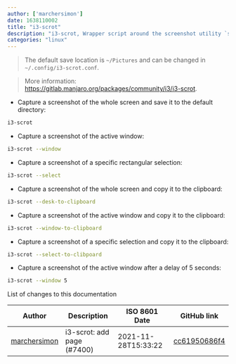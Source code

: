 ```yaml
---
author: ['marchersimon']
date: 1638110002
title: "i3-scrot"
description: "i3-scrot, Wrapper script around the screenshot utility `scrot` for the i3 window manager."
categories: "linux"
---
```

> The default save location is `~/Pictures` and can be changed in `~/.config/i3-scrot.conf`.

> More information: <https://gitlab.manjaro.org/packages/community/i3/i3-scrot>.

- Capture a screenshot of the whole screen and save it to the default directory:

```bash
i3-scrot
```

- Capture a screenshot of the active window:

```bash
i3-scrot --window
```

- Capture a screenshot of a specific rectangular selection:

```bash
i3-scrot --select
```

- Capture a screenshot of the whole screen and copy it to the clipboard:

```bash
i3-scrot --desk-to-clipboard
```

- Capture a screenshot of the active window and copy it to the clipboard:

```bash
i3-scrot --window-to-clipboard
```

- Capture a screenshot of a specific selection and copy it to the clipboard:

```bash
i3-scrot --select-to-clibpoard
```

- Capture a screenshot of the active window after a delay of 5 seconds:

```bash
i3-scrot --window 5
```
List of changes to this documentation


Author | Description | ISO 8601 Date | GitHub link
------|-----|-----|-----
[marchersimon](mailto:50295997+marchersimon@users.noreply.github.com) | i3-scrot: add page (#7400) | 2021-11-28T15:33:22 | [cc61950686f4](https://github.com/tldr-pages/tldr/commit/cc61950686f4cd7617f4999e6500c1275f10abe3)

